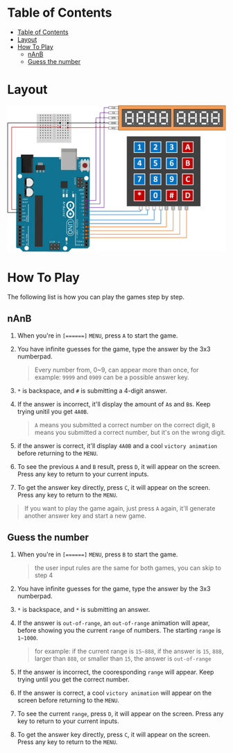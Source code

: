 # Table of Contents
- [Table of Contents](#table-of-contents)
- [Layout](#layout)
- [How To Play](#how-to-play)
  - [nAnB](#nanb)
  - [Guess the number](#guess-the-number)
# Layout
![image](https://github.com/Astelor/Arduino_project_minigame/blob/main/Misc/arduino%20layout.png)
# How To Play
The following list is how you can play the games step by step.
## nAnB

1. When you're in `[======]` `MENU`, press `A` to start the game.


2. You have infinite guesses for the game, type the answer by the 3x3 numberpad.
   > Every number from, 0~9, can appear more than once, for example: `9999` and `0909` can be a possible answer key.

3. `*` is backspace, and `#` is submitting a 4-digit answer.


4. If the answer is incorrect, it'll display the amount of `A`s and `B`s. Keep trying unitil you get `4A0B`. 
   >`A` means you submitted a correct number on the correct digit, `B` means you submitted a correct number, but it's on the wrong digit.


5. if the answer is correct, it'll display `4A0B` and a cool `victory animation` before returning to the `MENU`.


6. To see the previous `A` and `B` result, press `D`, it will appear on the screen. Press any key to return to your current inputs.


7. To get the answer key directly, press `C`, it will appear on the screen. Press any key to return to the `MENU`.

> If you want to play the game again, just press `A` again, it'll generate another answer key and start a new game. 

## Guess the number
1. When you're in `[======]` `MENU`, press `B` to start the game.
   >the user input rules are the same for both games, you can skip to step 4

2. You have infinite guesses for the game, type the answer by the 3x3 numberpad.


3. `*` is backspace, and `*` is submitting an answer.


4. If the answer is `out-of-range`, an `out-of-range` animation will apear, before showing you the current `range` of numbers. The starting `range` is `1~1000`.
   > for example: if the current range is `15~888`, if the answer is `15`, `888`, larger than `888`, or smaller than `15`, the answer is `out-of-range`

5. If the answer is incorrect, the cooresponding `range` will appear. Keep trying until you get the correct number.


6. If the answer is correct, a cool `victory animation` will appear on the screen before returning to the `MENU`.

7. To see the current `range`, press `D`, it will appear on the screen. Press any key to return to your current inputs.

8. To get the answer key directly, press `C`, it will appear on the screen. Press any key to return to the `MENU`.

